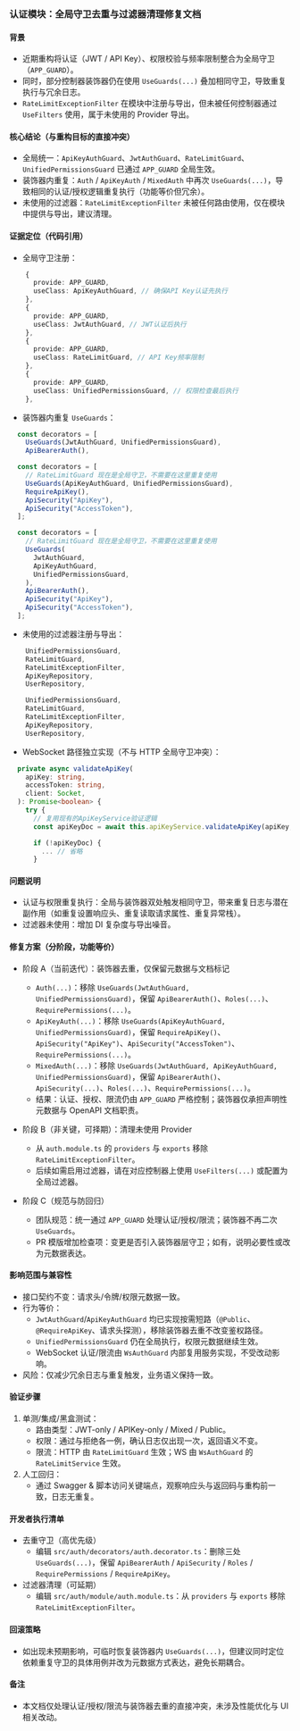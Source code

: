 ### 认证模块：全局守卫去重与过滤器清理修复文档

#### 背景
- 近期重构将认证（JWT / API Key）、权限校验与频率限制整合为全局守卫（`APP_GUARD`）。
- 同时，部分控制器装饰器仍在使用 `UseGuards(...)` 叠加相同守卫，导致重复执行与冗余日志。
- `RateLimitExceptionFilter` 在模块中注册与导出，但未被任何控制器通过 `UseFilters` 使用，属于未使用的 Provider 导出。

#### 核心结论（与重构目标的直接冲突）
- 全局统一：`ApiKeyAuthGuard`、`JwtAuthGuard`、`RateLimitGuard`、`UnifiedPermissionsGuard` 已通过 `APP_GUARD` 全局生效。
- 装饰器内重复：`Auth` / `ApiKeyAuth` / `MixedAuth` 中再次 `UseGuards(...)`，导致相同的认证/授权逻辑重复执行（功能等价但冗余）。
- 未使用的过滤器：`RateLimitExceptionFilter` 未被任何路由使用，仅在模块中提供与导出，建议清理。

#### 证据定位（代码引用）
- 全局守卫注册：
```120:140:/Users/honor/Documents/code/newstockapi/backend/src/app.module.ts
    {
      provide: APP_GUARD,
      useClass: ApiKeyAuthGuard, // 确保API Key认证先执行
    },
    {
      provide: APP_GUARD,
      useClass: JwtAuthGuard, // JWT认证后执行
    },
    {
      provide: APP_GUARD,
      useClass: RateLimitGuard, // API Key频率限制
    },
    {
      provide: APP_GUARD,
      useClass: UnifiedPermissionsGuard, // 权限检查最后执行
    },
```

- 装饰器内重复 `UseGuards`：
```49:51:/Users/honor/Documents/code/newstockapi/backend/src/auth/decorators/auth.decorator.ts
  const decorators = [
    UseGuards(JwtAuthGuard, UnifiedPermissionsGuard),
    ApiBearerAuth(),
```
```92:98:/Users/honor/Documents/code/newstockapi/backend/src/auth/decorators/auth.decorator.ts
  const decorators = [
    // RateLimitGuard 现在是全局守卫，不需要在这里重复使用
    UseGuards(ApiKeyAuthGuard, UnifiedPermissionsGuard),
    RequireApiKey(),
    ApiSecurity("ApiKey"),
    ApiSecurity("AccessToken"),
  ];
```
```136:146:/Users/honor/Documents/code/newstockapi/backend/src/auth/decorators/auth.decorator.ts
  const decorators = [
    // RateLimitGuard 现在是全局守卫，不需要在这里重复使用
    UseGuards(
      JwtAuthGuard,
      ApiKeyAuthGuard,
      UnifiedPermissionsGuard,
    ),
    ApiBearerAuth(),
    ApiSecurity("ApiKey"),
    ApiSecurity("AccessToken"),
  ];
```

- 未使用的过滤器注册与导出：
```67:71:/Users/honor/Documents/code/newstockapi/backend/src/auth/module/auth.module.ts
    UnifiedPermissionsGuard,
    RateLimitGuard,
    RateLimitExceptionFilter,
    ApiKeyRepository,
    UserRepository,
```
```84:88:/Users/honor/Documents/code/newstockapi/backend/src/auth/module/auth.module.ts
    UnifiedPermissionsGuard,
    RateLimitGuard,
    RateLimitExceptionFilter,
    ApiKeyRepository,
    UserRepository,
```

- WebSocket 路径独立实现（不与 HTTP 全局守卫冲突）：
```76:91:/Users/honor/Documents/code/newstockapi/backend/src/core/01-entry/stream-receiver/guards/ws-auth.guard.ts
  private async validateApiKey(
    apiKey: string,
    accessToken: string,
    client: Socket,
  ): Promise<boolean> {
    try {
      // 复用现有的ApiKeyService验证逻辑
      const apiKeyDoc = await this.apiKeyService.validateApiKey(apiKey, accessToken);

      if (!apiKeyDoc) {
        ... // 省略
      }
```

#### 问题说明
- 认证与权限重复执行：全局与装饰器双处触发相同守卫，带来重复日志与潜在副作用（如重复设置响应头、重复读取请求属性、重复异常栈）。
- 过滤器未使用：增加 DI 复杂度与导出噪音。

#### 修复方案（分阶段，功能等价）
- 阶段 A（当前迭代）：装饰器去重，仅保留元数据与文档标记
  - `Auth(...)`：移除 `UseGuards(JwtAuthGuard, UnifiedPermissionsGuard)`，保留 `ApiBearerAuth()`、`Roles(...)`、`RequirePermissions(...)`。
  - `ApiKeyAuth(...)`：移除 `UseGuards(ApiKeyAuthGuard, UnifiedPermissionsGuard)`，保留 `RequireApiKey()`、`ApiSecurity("ApiKey")`、`ApiSecurity("AccessToken")`、`RequirePermissions(...)`。
  - `MixedAuth(...)`：移除 `UseGuards(JwtAuthGuard, ApiKeyAuthGuard, UnifiedPermissionsGuard)`，保留 `ApiBearerAuth()`、`ApiSecurity(...)`、`Roles(...)`、`RequirePermissions(...)`。
  - 结果：认证、授权、限流仍由 `APP_GUARD` 严格控制；装饰器仅承担声明性元数据与 OpenAPI 文档职责。

- 阶段 B（非关键，可择期）：清理未使用 Provider
  - 从 `auth.module.ts` 的 `providers` 与 `exports` 移除 `RateLimitExceptionFilter`。
  - 后续如需启用过滤器，请在对应控制器上使用 `UseFilters(...)` 或配置为全局过滤器。

- 阶段 C（规范与防回归）
  - 团队规范：统一通过 `APP_GUARD` 处理认证/授权/限流；装饰器不再二次 `UseGuards`。
  - PR 模版增加检查项：变更是否引入装饰器层守卫；如有，说明必要性或改为元数据表达。

#### 影响范围与兼容性
- 接口契约不变：请求头/令牌/权限元数据一致。
- 行为等价：
  - `JwtAuthGuard`/`ApiKeyAuthGuard` 均已实现按需短路（`@Public`、`@RequireApiKey`、请求头探测），移除装饰器去重不改变鉴权路径。
  - `UnifiedPermissionsGuard` 仍在全局执行，权限元数据继续生效。
  - WebSocket 认证/限流由 `WsAuthGuard` 内部复用服务实现，不受改动影响。
- 风险：仅减少冗余日志与重复触发，业务语义保持一致。

#### 验证步骤
1. 单测/集成/黑盒测试：
   - 路由类型：JWT-only / APIKey-only / Mixed / Public。
   - 权限：通过与拒绝各一例，确认日志仅出现一次，返回语义不变。
   - 限流：HTTP 由 `RateLimitGuard` 生效；WS 由 `WsAuthGuard` 的 `RateLimitService` 生效。
2. 人工回归：
   - 通过 Swagger & 脚本访问关键端点，观察响应头与返回码与重构前一致，日志无重复。

#### 开发者执行清单
- 去重守卫（高优先级）
  - 编辑 `src/auth/decorators/auth.decorator.ts`：删除三处 `UseGuards(...)`，保留 `ApiBearerAuth` / `ApiSecurity` / `Roles` / `RequirePermissions` / `RequireApiKey`。
- 过滤器清理（可延期）
  - 编辑 `src/auth/module/auth.module.ts`：从 `providers` 与 `exports` 移除 `RateLimitExceptionFilter`。

#### 回滚策略
- 如出现未预期影响，可临时恢复装饰器内 `UseGuards(...)`，但建议同时定位依赖重复守卫的具体用例并改为元数据方式表达，避免长期耦合。

#### 备注
- 本文档仅处理认证/授权/限流与装饰器去重的直接冲突，未涉及性能优化与 UI 相关改动。 